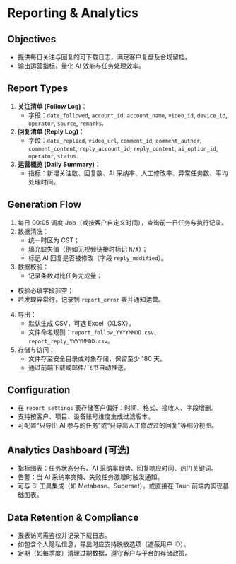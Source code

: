 # Reporting & Analytics

## Objectives
- 提供每日关注与回复的可下载日志，满足客户复盘及合规留档。
- 输出运营指标，量化 AI 效能与任务处理效率。

## Report Types
1. **关注清单 (Follow Log)**：
   - 字段：`date_followed`, `account_id`, `account_name`, `video_id`, `device_id`, `operator`, `source`, `remarks`.
2. **回复清单 (Reply Log)**：
   - 字段：`date_replied`, `video_url`, `comment_id`, `comment_author`, `comment_content`, `reply_account_id`, `reply_content`, `ai_option_id`, `operator`, `status`.
3. **运营概览 (Daily Summary)**：
   - 指标：新增关注数、回复数、AI 采纳率、人工修改率、异常任务数、平均处理时间。

## Generation Flow
1. 每日 00:05 调度 Job（或按客户自定义时间），查询前一日任务与执行记录。
2. 数据清洗：
   - 统一时区为 CST；
   - 填充缺失值（例如无视频链接时标记 `N/A`）；
   - 标记 AI 回复是否被修改（字段 `reply_modified`）。
3. 数据校验：
   - 记录条数对比任务完成量；
  - 校验必填字段非空；
   - 若发现异常行，记录到 `report_error` 表并通知运营。
4. 导出：
   - 默认生成 CSV，可选 Excel（XLSX）。
   - 文件命名规则：`report_follow_YYYYMMDD.csv`、`report_reply_YYYYMMDD.csv`。
5. 存储与访问：
   - 文件存至安全目录或对象存储，保留至少 180 天。
   - 通过前端下载或邮件/飞书自动推送。

## Configuration
- 在 `report_settings` 表存储客户偏好：时间、格式、接收人、字段增删。
- 支持按客户、项目、设备账号维度生成过滤版本。
- 可配置“只导出 AI 参与的任务”或“只导出人工修改过的回复”等细分视图。

## Analytics Dashboard (可选)
- 指标图表：任务状态分布、AI 采纳率趋势、回复响应时间、热门关键词。
- 告警：当 AI 采纳率突降、失败任务激增时触发通知。
- 可与 BI 工具集成（如 Metabase、Superset），或直接在 Tauri 前端内实现基础图表。

## Data Retention & Compliance
- 报表访问需鉴权并记录下载日志。
- 如包含个人隐私信息，导出时应支持脱敏选项（遮蔽用户 ID）。
- 定期（如每季度）清理过期数据，遵守客户与平台的存储政策。
